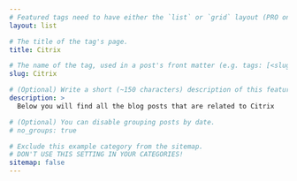 ```yaml
---
# Featured tags need to have either the `list` or `grid` layout (PRO only).
layout: list

# The title of the tag's page.
title: Citrix

# The name of the tag, used in a post's front matter (e.g. tags: [<slug>]).
slug: Citrix

# (Optional) Write a short (~150 characters) description of this featured tag.
description: >
  Below you will find all the blog posts that are related to Citrix

# (Optional) You can disable grouping posts by date.
# no_groups: true

# Exclude this example category from the sitemap.
# DON'T USE THIS SETTING IN YOUR CATEGORIES!
sitemap: false
---
```

